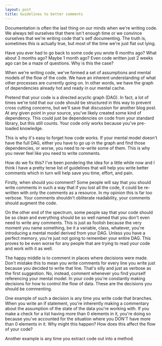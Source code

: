 ```yaml
---
layout: post
title: Guidelines to better comments
---
```

Documentation is often the last thing on our minds when we're writing code. We always tell ourselves that there isn't enough time or we convince ourselves that we're writing code that's self documenting. The truth is, sometimes this is actually true, but most of the time we're just flat out lying.

Have you ever had to go back to some code you wrote 6 months ago? What about 3 months ago? Maybe 1 month ago? Even code written just 2 weeks ago can be a maze of questions. Why is this the case?

When we're writing code, we've formed a set of assumptions and mental models of the flow of the code. We have an inherent understanding of what other processes are currently going on. In other words, we have the graph of dependencies already hot and ready in our mental cache.

Pretend that your code is a directed acyclic graph (DAG). In fact, a lot of times we're told that our code should be structured in this way to prevent cross cutting concerns, but we'll save that discussion for another blog post. At any given point in your source, you've likely created some kind of dependency. This could just be dependencies on code from your standard library, but this still counts. Your code only works because you've pre-loaded knowledge.

This is why it's easy to forget how code works. If your mental model doesn't have the full DAG, either you have to go up in the graph and find those dependencies, or worse, you need to re-write some of them. This is why you never feel like you need to write comments.

How do we fix this? I've been pondering the idea for a little while now and I think I have a pretty terse list of guidelines that will help you write better comments which in turn will help save you time, effort, and pain.

Firstly, when should you comment? Some people will say that you should write comments in such a way that if you lost all the code, it could be re-written with only the comments as a resource. In my opinion this is far too verbose. Your comments shouldn't obliterate readability, your comments should augment the code.

On the other end of the spectrum, some people say that your code should be so clean and everything should be so well named that you don't even need to write any comments. This is just as foolish because the very moment you name something, be it a variable, class, whatever, you're introducing a mental model derived from your DAG. Unless you have a perfect memory, you're just not going to remember your entire DAG. This proves to be even worse for any people that are trying to read your code and work with it as well.

The happy middle is to comment in places where decisions were made. Don't mistake this to mean you write comments for every line you write just because you decided to write that line. That's silly and just as verbose as the first suggestion. No, instead, comment whenever you find yourself referencing your mental model. In your code you're constantly making decisions for how to control the flow of data. These are the decisions you should be commenting.

One example of such a decision is any time you write code that branches. When you write an if statement, you're inherently making a commentary about the assumption of the state of the data you're working with. If you make a check for a list having more than 0 elements in it, you're doing so because you've accounted for the situation where you DON'T have more than 0 elements in it. Why might this happen? How does this affect the flow of your code?

Another example is any time you extract code out into a method. 
